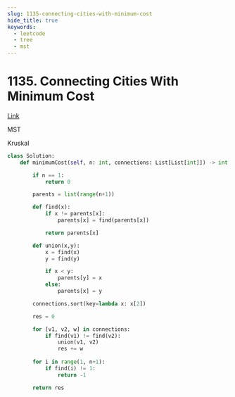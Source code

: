 ```yaml
---
slug: 1135-connecting-cities-with-minimum-cost
hide_title: true
keywords:
  - leetcode
  - tree
  - mst
---
```


# 1135. Connecting Cities With Minimum Cost

[Link](https://leetcode.com/problems/connecting-cities-with-minimum-cost/description/)

MST

Kruskal

```python
class Solution:
    def minimumCost(self, n: int, connections: List[List[int]]) -> int:

        if n == 1:
            return 0

        parents = list(range(n+1))

        def find(x):
            if x != parents[x]:
                parents[x] = find(parents[x])

            return parents[x]

        def union(x,y):
            x = find(x)
            y = find(y)

            if x < y:
                parents[y] = x
            else:
                parents[x] = y

        connections.sort(key=lambda x: x[2])

        res = 0

        for [v1, v2, w] in connections:
            if find(v1) != find(v2):
                union(v1, v2)
                res += w
        
        for i in range(1, n+1):
            if find(i) != 1:
                return -1

        return res
```
